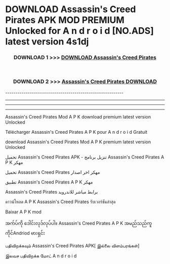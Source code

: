 # DOWNLOAD Assassin's Creed Pirates APK MOD PREMIUM Unlocked for A n d r o i d [NO.ADS] latest version 4s1dj 



<div align="center">

<h3>DOWNLOAD 1 >>> <a href="https://getmod2.web.app/?judul=Assassin's Creed Pirates">DOWNLOAD Assassin's Creed Pirates</a></h3><br>

<h3>DOWNLOAD 2 >>> <a href="https://getmod2.web.app/?judul=Assassin's Creed Pirates">Assassin's Creed Pirates DOWNLOAD </a></h3>

</div>
----------------------------------------------------------

----------------------------------------------------------

----------------------------------------------------------

----------------------------------------------------------

Assassin's Creed Pirates Mod A P K download premium latest version Unlocked

Télécharger Assassin's Creed Pirates A P K pour A n d r o i d Gratuit

download Assassin's Creed Pirates Mod A P K premium latest version Unlocked

تحميل Assassin's Creed Pirates APK - تنزيل برنامج Assassin's Creed Pirates A P K مهكر

تحميل Assassin's Creed Pirates مهكر اخر اصدار

تطبيق Assassin's Creed Pirates A P K مهكر

Assassin's Creed Pirates برابط مباشر للاندرويد

ดาวน์โหลด A P K Assassin's Creed Pirates รับเวอร์ชันล่าสุด

Baixar A P K mod

အက်ပ်ကို ဒေါင်းလုဒ်လုပ်ပါ။ Assassin's Creed Pirates A P K အမည်သည်ကူကိုင်Andriod ဗားရှင်း

பதிவிறக்கவும் Assassin's Creed Pirates APK[ இல்லை விளம்பரங்கள்] 
 
இலவச பதிவிறக்க மோட் A n d r o i d



